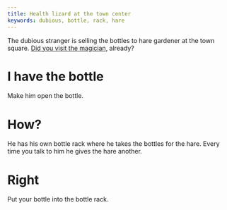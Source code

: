 ```yaml
---
title: Health lizard at the town center
keywords: dubious, bottle, rack, hare
---
```


The dubious stranger is selling the bottles to hare gardener at the town square.
[Did you visit the magician](010-magician.md), already?

# I have the bottle
Make him open the bottle.

# How?
He has his own bottle rack where he takes the bottles for the hare. Every time you talk to him he gives the hare another.

# Right
Put your bottle into the bottle rack.
